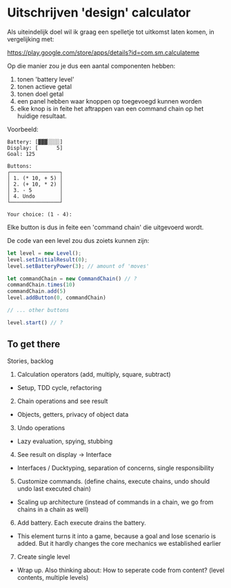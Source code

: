 # Uitschrijven 'design' calculator


Als uiteindelijk doel wil ik graag een spelletje tot uitkomst laten komen, in vergelijking met:

https://play.google.com/store/apps/details?id=com.sm.calculateme


Op die manier zou je dus een aantal componenten hebben:


1. tonen 'battery level'
2. tonen actieve getal
3. tonen doel getal
4. een panel hebben waar knoppen op toegevoegd kunnen worden
5. elke knop is in feite het aftrappen van een command chain op het huidige
   resultaat.

Voorbeeld:

```
Battery: [▓▓▓░░░░]
Display: [      5]
Goal: 125

Buttons:
┌────────────────┐
│ 1. (* 10, + 5) │
│ 2. (+ 10, * 2) │
│ 3. - 5         │
│ 4. Undo        │
└────────────────┘

Your choice: (1 - 4):

```

Elke button is dus in feite een 'command chain' die uitgevoerd wordt.

De code van een level zou dus zoiets kunnen zijn:

```js
let level = new Level();
level.setInitialResult(0);
level.setBatteryPower(3); // amount of 'moves'

let commandChain = new CommandChain() // ?
commandChain.times(10)
commandChain.add(5)
level.addButton(0, commandChain)

// ... other buttons

level.start() // ?

```

## To get there

Stories, backlog

1. Calculation operators (add, multiply, square, subtract)

  - Setup, TDD cycle, refactoring

2. Chain operations and see result

  - Objects, getters, privacy of object data

3. Undo operations

  - Lazy evaluation, spying, stubbing

4. See result on display -> Interface

  - Interfaces / Ducktyping, separation of concerns, single responsibility

5. Customize commands. (define chains, execute chains, undo should undo last executed chain)

  - Scaling up architecture (instead of commands in a chain, we go from chains in a chain as well) 

6. Add battery. Each execute drains the battery.

  - This element turns it into a game, because a goal and lose scenario is added. But it hardly changes the core mechanics we established earlier

7. Create single level

  - Wrap up. Also thinking about: How to seperate code from content? (level contents, multiple levels)

